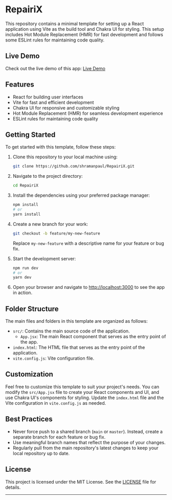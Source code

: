 # RepairiX

This repository contains a minimal template for setting up a React application using Vite as the build tool and Chakra UI for styling. This setup includes Hot Module Replacement (HMR) for fast development and follows some ESLint rules for maintaining code quality.

## Live Demo

Check out the live demo of this app: [Live Demo](https://sprightly-clafoutis-b19940.netlify.app/)

## Features

- React for building user interfaces
- Vite for fast and efficient development
- Chakra UI for responsive and customizable styling
- Hot Module Replacement (HMR) for seamless development experience
- ESLint rules for maintaining code quality

## Getting Started

To get started with this template, follow these steps:

1. Clone this repository to your local machine using:

   ```bash
   git clone https://github.com/shramanpaul/RepairiX.git
   ```

2. Navigate to the project directory:

   ```bash
   cd RepairiX
   ```

3. Install the dependencies using your preferred package manager:

   ```bash
   npm install
   # or
   yarn install
   ```

4. Create a new branch for your work:

   ```bash
   git checkout -b feature/my-new-feature
   ```

   Replace `my-new-feature` with a descriptive name for your feature or bug fix.

5. Start the development server:

   ```bash
   npm run dev
   # or
   yarn dev
   ```

6. Open your browser and navigate to [http://localhost:3000](http://localhost:3000) to see the app in action.

## Folder Structure

The main files and folders in this template are organized as follows:

- `src/`: Contains the main source code of the application.
  - `App.jsx`: The main React component that serves as the entry point of the app.
- `index.html`: The HTML file that serves as the entry point of the application.
- `vite.config.js`: Vite configuration file.

## Customization

Feel free to customize this template to suit your project's needs. You can modify the `src/App.jsx` file to create your React components and UI, and use Chakra UI's components for styling. Update the `index.html` file and the Vite configuration in `vite.config.js` as needed.

## Best Practices

- Never force push to a shared branch (`main` or `master`). Instead, create a separate branch for each feature or bug fix.
- Use meaningful branch names that reflect the purpose of your changes.
- Regularly pull from the main repository's latest changes to keep your local repository up to date.

## License

This project is licensed under the MIT License. See the [LICENSE](LICENSE) file for details.

---
